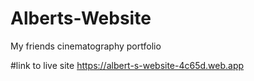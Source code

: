 # Alberts-Website
My friends cinematography portfolio

#link to live site
https://albert-s-website-4c65d.web.app
